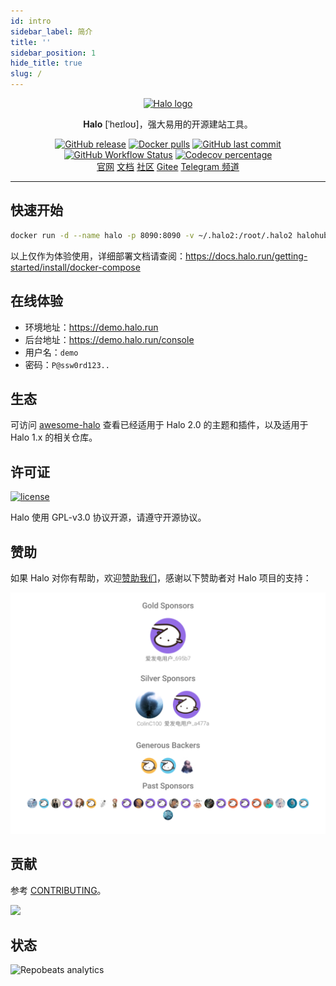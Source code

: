 ```yaml
---
id: intro
sidebar_label: 简介
title: ''
sidebar_position: 1
hide_title: true
slug: /
---
```


<p align="center">
    <a href="https://halo.run" target="_blank" rel="noopener noreferrer">
        <img width="100" src="https://halo.run/logo" alt="Halo logo" />
    </a>
</p>

<p align="center"><b>Halo</b> [ˈheɪloʊ]，强大易用的开源建站工具。</p>

<p align="center">
<a href="https://github.com/halo-dev/halo/releases"><img alt="GitHub release" src="https://img.shields.io/github/release/halo-dev/halo.svg?style=flat-square&include_prereleases" /></a>
<a href="https://hub.docker.com/r/halohub/halo"><img alt="Docker pulls" src="https://img.shields.io/docker/pulls/halohub/halo?style=flat-square" /></a>
<a href="https://github.com/halo-dev/halo/commits"><img alt="GitHub last commit" src="https://img.shields.io/github/last-commit/halo-dev/halo.svg?style=flat-square" /></a>
<a href="https://github.com/halo-dev/halo/actions"><img alt="GitHub Workflow Status" src="https://img.shields.io/github/actions/workflow/status/halo-dev/halo/halo.yaml?branch=main&style=flat-square" /></a>
<a href="https://codecov.io/gh/halo-dev/halo"><img alt="Codecov percentage" src="https://img.shields.io/codecov/c/github/halo-dev/halo/main?style=flat-square&token=YsRUg9fall"/></a>
<br />
<a href="https://halo.run">官网</a>
<a href="https://docs.halo.run">文档</a>
<a href="https://bbs.halo.run">社区</a>
<a href="https://gitee.com/halo-dev">Gitee</a>
<a href="https://t.me/halo_dev">Telegram 频道</a>
</p>

------------------------------

## 快速开始

```bash
docker run -d --name halo -p 8090:8090 -v ~/.halo2:/root/.halo2 halohub/halo:2.14
```

以上仅作为体验使用，详细部署文档请查阅：<https://docs.halo.run/getting-started/install/docker-compose>

## 在线体验

- 环境地址：<https://demo.halo.run>
- 后台地址：<https://demo.halo.run/console>
- 用户名：`demo`
- 密码：`P@ssw0rd123..`

## 生态

可访问 [awesome-halo](https://github.com/halo-sigs/awesome-halo) 查看已经适用于 Halo 2.0 的主题和插件，以及适用于 Halo
1.x 的相关仓库。

## 许可证

[![license](https://img.shields.io/github/license/halo-dev/halo.svg?style=flat-square)](https://github.com/halo-dev/halo/blob/master/LICENSE)

Halo 使用 GPL-v3.0 协议开源，请遵守开源协议。

## 赞助

如果 Halo 对你有帮助，欢迎[赞助我们](https://afdian.net/a/halo-dev)，感谢以下赞助者对 Halo 项目的支持：

<p align="center">
  <a target="_blank" href="https://afdian.net/a/halo-dev">
    <img alt="sponsors" src="https://github.com/halo-sigs/sponsor-images/blob/main/sponsorkit/sponsors.svg?raw=true" />
  </a>
</p>

## 贡献

参考 [CONTRIBUTING](https://github.com/halo-dev/halo/blob/master/CONTRIBUTING.md)。

<a href="https://github.com/halo-dev/halo/graphs/contributors"><img src="https://opencollective.com/halo/contributors.svg?width=890&button=false" /></a>

## 状态

![Repobeats analytics](https://repobeats.axiom.co/api/embed/ad008b2151c22e7cf734d2688befaa795d593b95.svg "Repobeats analytics image")

